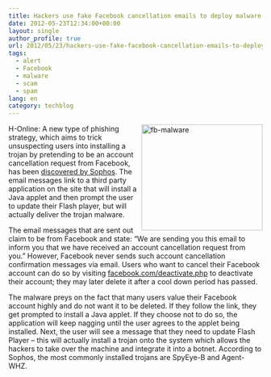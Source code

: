 ```yaml
---
title: Hackers use fake Facebook cancellation emails to deploy malware
date: 2012-05-23T12:34:00+00:00
layout: single
author_profile: true
url: 2012/05/23/hackers-use-fake-facebook-cancellation-emails-to-deploy-malware/
tags:
  - alert
  - Facebook
  - malware
  - scam
  - spam
lang: en
category: techblog
---
```

H-Online: [<img title="fb-malware" border="0" alt="fb-malware" align="right" src="http://lh5.ggpht.com/-vkmgiUDA2Vg/T7zSWASU50I/AAAAAAAAGD8/2oZo2hiCCjo/fb-malware_thumb%25255B2%25255D.jpg?imgmax=800" width="240" height="210" />](http://lh3.ggpht.com/-83fs6E3Xo80/T7zSTz3zoOI/AAAAAAAAGD0/XtYmc3fkomg/s1600-h/fb-malware%25255B2%25255D.jpg)A new type of phishing strategy, which aims to trick unsuspecting users into installing a trojan by pretending to be an account cancellation request from Facebook, has been [discovered by Sophos](http://nakedsecurity.sophos.com/2012/05/21/facebook-account-cancellation-malware-adobe-flash-update/). The email messages link to a third party application on the site that will install a Java applet and then prompt the user to update their Flash player, but will actually deliver the trojan malware. 

The email messages that are sent out claim to be from Facebook and state: “We are sending you this email to inform you that we have received an account cancellation request from you.” However, Facebook never sends such account cancellation confirmation messages via email. Users who want to cancel their Facebook account can do so by visiting [facebook.com/deactivate.php](https://www.facebook.com/deactivate.php) to deactivate their account; they may later delete it after a cool down period has passed. 

The malware preys on the fact that many users value their Facebook account highly and do not want it to be deleted. If they follow the link, they get prompted to install a Java applet. If they choose not to do so, the application will keep nagging until the user agrees to the applet being installed. Next, the user will see a message that they need to update Flash Player – this will actually install a trojan onto the system which allows the hackers to take over the machine and integrate it into a botnet. According to Sophos, the most commonly installed trojans are SpyEye-B and Agent-WHZ.